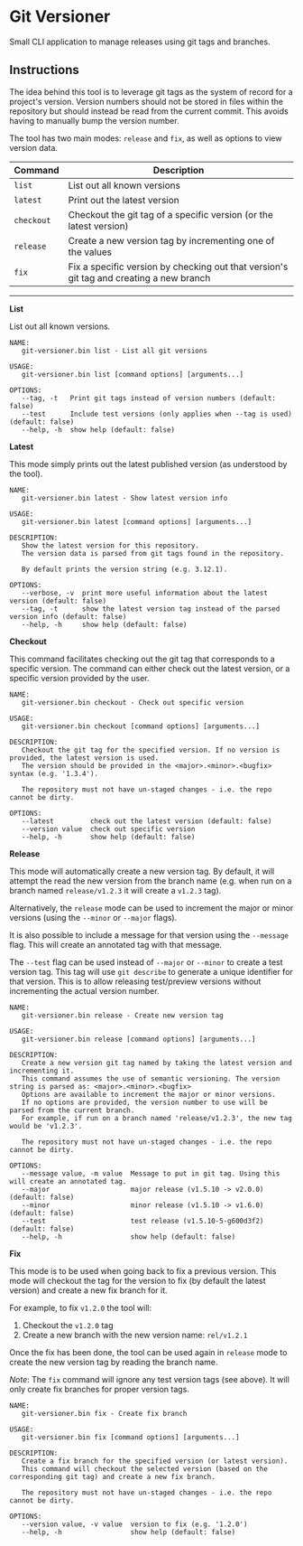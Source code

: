 # Git Versioner

Small CLI application to manage releases using git tags and branches.

## Instructions

The idea behind this tool is to leverage git tags as the system of record for a project's version. Version numbers should not be stored in files within the repository but should instead be read from the current commit. This avoids having to manually bump the version number.

The tool has two main modes: `release` and `fix`, as well as options to view version data.

| Command | Description |
|---------|-------------|
| `list`  | List out all known versions |
| `latest` | Print out the latest version |
| `checkout` | Checkout the git tag of a specific version (or the latest version) |
| `release` | Create a new version tag by incrementing one of the values |
| `fix` | Fix a specific version by checking out that version's git tag and creating a new branch |

---

**List**

List out all known versions.

```
NAME:
   git-versioner.bin list - List all git versions

USAGE:
   git-versioner.bin list [command options] [arguments...]

OPTIONS:
   --tag, -t   Print git tags instead of version numbers (default: false)
   --test      Include test versions (only applies when --tag is used) (default: false)
   --help, -h  show help (default: false)
```

**Latest**

This mode simply prints out the latest published version (as understood by the tool).

```
NAME:
   git-versioner.bin latest - Show latest version info

USAGE:
   git-versioner.bin latest [command options] [arguments...]

DESCRIPTION:
   Show the latest version for this repository.
   The version data is parsed from git tags found in the repository.

   By default prints the version string (e.g. 3.12.1).

OPTIONS:
   --verbose, -v  print more useful information about the latest version (default: false)
   --tag, -t      show the latest version tag instead of the parsed version info (default: false)
   --help, -h     show help (default: false)

```

**Checkout**

This command facilitates checking out the git tag that corresponds to a specific version.
The command can either check out the latest version, or a specific version provided by the user.

```
NAME:
   git-versioner.bin checkout - Check out specific version

USAGE:
   git-versioner.bin checkout [command options] [arguments...]

DESCRIPTION:
   Checkout the git tag for the specified version. If no version is provided, the latest version is used.
   The version should be provided in the <major>.<minor>.<bugfix> syntax (e.g. '1.3.4').

   The repository must not have un-staged changes - i.e. the repo cannot be dirty.

OPTIONS:
   --latest         check out the latest version (default: false)
   --version value  check out specific version
   --help, -h       show help (default: false)
```

**Release**

This mode will automatically create a new version tag. By default, it will attempt the read the new version from the branch name (e.g. when run on a branch named `release/v1.2.3` it will create a `v1.2.3` tag).

Alternatively, the `release` mode can be used to increment the major or minor versions (using the `--minor` or `--major` flags).

It is also possible to include a message for that version using the `--message` flag. This will create an annotated tag with that message.

The `--test` flag can be used instead of `--major` or `--minor` to create a test version tag. This tag will use `git describe` to generate a unique identifier for that version. This is to allow releasing test/preview versions without incrementing the actual version number.

```
NAME:
   git-versioner.bin release - Create new version tag

USAGE:
   git-versioner.bin release [command options] [arguments...]

DESCRIPTION:
   Create a new version git tag named by taking the latest version and incrementing it.
   This command assumes the use of semantic versioning. The version string is parsed as: <major>.<minor>.<bugfix>
   Options are available to increment the major or minor versions.
   If no options are provided, the version number to use will be parsed from the current branch.
   For example, if run on a branch named 'release/v1.2.3', the new tag would be 'v1.2.3'.

   The repository must not have un-staged changes - i.e. the repo cannot be dirty.

OPTIONS:
   --message value, -m value  Message to put in git tag. Using this will create an annotated tag.
   --major                    major release (v1.5.10 -> v2.0.0) (default: false)
   --minor                    minor release (v1.5.10 -> v1.6.0) (default: false)
   --test                     test release (v1.5.10-5-g600d3f2) (default: false)
   --help, -h                 show help (default: false)
```

**Fix**

This mode is to be used when going back to fix a previous version.
This mode will checkout the tag for the version to fix (by default the latest version) and create a new fix branch for it.

For example, to fix `v1.2.0` the tool will:
1. Checkout the `v1.2.0` tag
2. Create a new branch with the new version name: `rel/v1.2.1`

Once the fix has been done, the tool can be used again in `release` mode to create the new version tag by reading the branch name.

*Note*: The `fix` command will ignore any test version tags (see above). It will only create fix branches for proper version tags.

```
NAME:
   git-versioner.bin fix - Create fix branch

USAGE:
   git-versioner.bin fix [command options] [arguments...]

DESCRIPTION:
   Create a fix branch for the specified version (or latest version).
   This command will checkout the selected version (based on the corresponding git tag) and create a new fix branch.

   The repository must not have un-staged changes - i.e. the repo cannot be dirty.

OPTIONS:
   --version value, -v value  version to fix (e.g. '1.2.0')
   --help, -h                 show help (default: false)
```
